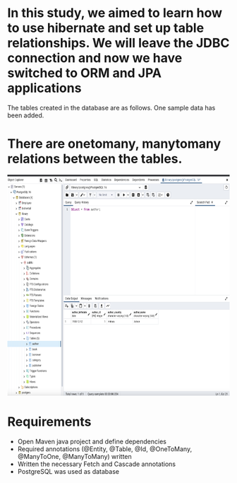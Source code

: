 # In this study, we aimed to learn how to use hibernate and set up table relationships. We will leave the JDBC connection and now we have switched to ORM and JPA applications

<p> The tables created in the database are as follows. One sample data has been added.</p>


# There are onetomany, manytomany relations between the tables.

<img alt="Us.png" height="500" src="image/author.png" width="800"/>


# Requirements

<ul>
<li>Open Maven java project and define dependencies</li>

<li>Required annotations (@Entity, @Table, @Id, @OneToMany, @ManyToOne, @ManyToMany) written</li>

<li>Written the necessary Fetch and Cascade annotations</li>

<li>PostgreSQL was used as database</li>
</ul>

